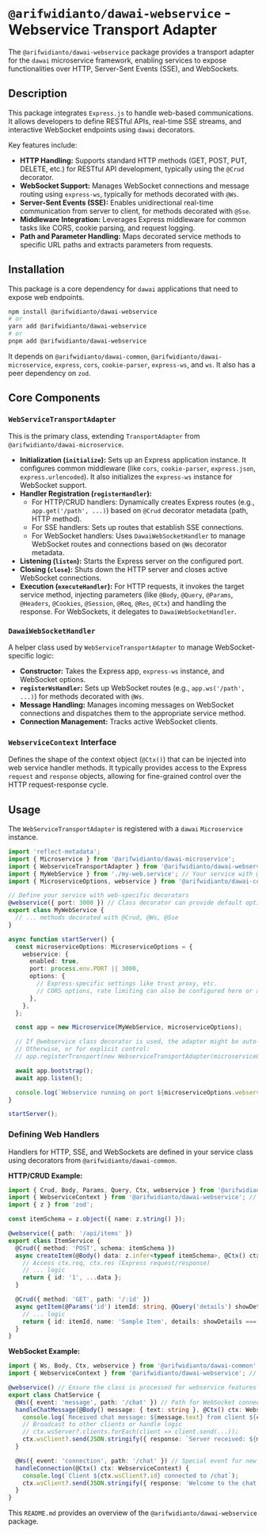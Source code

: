 # `@arifwidianto/dawai-webservice` - Webservice Transport Adapter

The `@arifwidianto/dawai-webservice` package provides a transport adapter for the `dawai` microservice framework, enabling services to expose functionalities over HTTP, Server-Sent Events (SSE), and WebSockets.

## Description

This package integrates `Express.js` to handle web-based communications. It allows developers to define RESTful APIs, real-time SSE streams, and interactive WebSocket endpoints using `dawai` decorators.

Key features include:
*   **HTTP Handling:** Supports standard HTTP methods (GET, POST, PUT, DELETE, etc.) for RESTful API development, typically using the `@Crud` decorator.
*   **WebSocket Support:** Manages WebSocket connections and message routing using `express-ws`, typically for methods decorated with `@Ws`.
*   **Server-Sent Events (SSE):** Enables unidirectional real-time communication from server to client, for methods decorated with `@Sse`.
*   **Middleware Integration:** Leverages Express middleware for common tasks like CORS, cookie parsing, and request logging.
*   **Path and Parameter Handling:** Maps decorated service methods to specific URL paths and extracts parameters from requests.

## Installation

This package is a core dependency for `dawai` applications that need to expose web endpoints.

```bash
npm install @arifwidianto/dawai-webservice
# or
yarn add @arifwidianto/dawai-webservice
# or
pnpm add @arifwidianto/dawai-webservice
```
It depends on `@arifwidianto/dawai-common`, `@arifwidianto/dawai-microservice`, `express`, `cors`, `cookie-parser`, `express-ws`, and `ws`. It also has a peer dependency on `zod`.

## Core Components

### `WebServiceTransportAdapter`

This is the primary class, extending `TransportAdapter` from `@arifwidianto/dawai-microservice`.
*   **Initialization (`initialize`):** Sets up an Express application instance. It configures common middleware (like `cors`, `cookie-parser`, `express.json`, `express.urlencoded`). It also initializes the `express-ws` instance for WebSocket support.
*   **Handler Registration (`registerHandler`):**
    *   For HTTP/CRUD handlers: Dynamically creates Express routes (e.g., `app.get('/path', ...)`) based on `@Crud` decorator metadata (path, HTTP method).
    *   For SSE handlers: Sets up routes that establish SSE connections.
    *   For WebSocket handlers: Uses `DawaiWebSocketHandler` to manage WebSocket routes and connections based on `@Ws` decorator metadata.
*   **Listening (`listen`):** Starts the Express server on the configured port.
*   **Closing (`close`):** Shuts down the HTTP server and closes active WebSocket connections.
*   **Execution (`executeHandler`):** For HTTP requests, it invokes the target service method, injecting parameters (like `@Body`, `@Query`, `@Params`, `@Headers`, `@Cookies`, `@Session`, `@Req`, `@Res`, `@Ctx`) and handling the response. For WebSockets, it delegates to `DawaiWebSocketHandler`.

### `DawaiWebSocketHandler`

A helper class used by `WebServiceTransportAdapter` to manage WebSocket-specific logic:
*   **Constructor:** Takes the Express app, `express-ws` instance, and WebSocket options.
*   **`registerWsHandler`:** Sets up WebSocket routes (e.g., `app.ws('/path', ...)`) for methods decorated with `@Ws`.
*   **Message Handling:** Manages incoming messages on WebSocket connections and dispatches them to the appropriate service method.
*   **Connection Management:** Tracks active WebSocket clients.

### `WebserviceContext` Interface

Defines the shape of the context object (`@Ctx()`) that can be injected into web service handler methods. It typically provides access to the Express `request` and `response` objects, allowing for fine-grained control over the HTTP request-response cycle.

## Usage

The `WebServiceTransportAdapter` is registered with a `dawai` `Microservice` instance.

```typescript
import 'reflect-metadata';
import { Microservice } from '@arifwidianto/dawai-microservice';
import { WebserviceTransportAdapter } from '@arifwidianto/dawai-webservice';
import { MyWebService } from './my-web.service'; // Your service with @Crud, @Ws, @Sse decorators
import { MicroserviceOptions, webservice } from '@arifwidianto/dawai-common';

// Define your service with web-specific decorators
@webservice({ port: 3000 }) // Class decorator can provide default options
export class MyWebService {
  // ... methods decorated with @Crud, @Ws, @Sse
}

async function startServer() {
  const microserviceOptions: MicroserviceOptions = {
    webservice: {
      enabled: true,
      port: process.env.PORT || 3000,
      options: {
        // Express-specific settings like trust proxy, etc.
        // CORS options, rate limiting can also be configured here or applied directly
      },
    },
  };

  const app = new Microservice(MyWebService, microserviceOptions);

  // If @webservice class decorator is used, the adapter might be auto-registered.
  // Otherwise, or for explicit control:
  // app.registerTransport(new WebserviceTransportAdapter(microserviceOptions, app.getServiceInstance()));

  await app.bootstrap();
  await app.listen();

  console.log(`Webservice running on port ${microserviceOptions.webservice?.port}`);
}

startServer();
```

### Defining Web Handlers

Handlers for HTTP, SSE, and WebSockets are defined in your service class using decorators from `@arifwidianto/dawai-common`.

**HTTP/CRUD Example:**
```typescript
import { Crud, Body, Params, Query, Ctx, webservice } from '@arifwidianto/dawai-common';
import { WebserviceContext } from '@arifwidianto/dawai-webservice'; // Or use Express types directly
import { z } from 'zod';

const itemSchema = z.object({ name: z.string() });

@webservice({ path: '/api/items' })
export class ItemService {
  @Crud({ method: 'POST', schema: itemSchema })
  async createItem(@Body() data: z.infer<typeof itemSchema>, @Ctx() ctx: WebserviceContext) {
    // Access ctx.req, ctx.res (Express request/response)
    // ... logic
    return { id: '1', ...data };
  }

  @Crud({ method: 'GET', path: '/:id' })
  async getItem(@Params('id') itemId: string, @Query('details') showDetails?: string) {
    // ... logic
    return { id: itemId, name: 'Sample Item', details: showDetails === 'true' };
  }
}
```

**WebSocket Example:**
```typescript
import { Ws, Body, Ctx, webservice } from '@arifwidianto/dawai-common';
import { WebserviceContext } from '@arifwidianto/dawai-webservice'; // Provides access to ws client

@webservice() // Ensure the class is processed for webservice features
export class ChatService {
  @Ws({ event: 'message', path: '/chat' }) // Path for WebSocket connection
  handleChatMessage(@Body() message: { text: string }, @Ctx() ctx: WebserviceContext) {
    console.log(`Received chat message: ${message.text} from client ${ctx.wsClient?.id}`);
    // Broadcast to other clients or handle logic
    // ctx.wsServer?.clients.forEach(client => client.send(...));
    ctx.wsClient?.send(JSON.stringify({ response: `Server received: ${message.text}` }));
  }

  @Ws({ event: 'connection', path: '/chat' }) // Special event for new connections
  handleConnection(@Ctx() ctx: WebserviceContext) {
    console.log(`Client ${ctx.wsClient?.id} connected to /chat`);
    ctx.wsClient?.send(JSON.stringify({ response: 'Welcome to the chat!' }));
  }
}
```

This `README.md` provides an overview of the `@arifwidianto/dawai-webservice` package.
